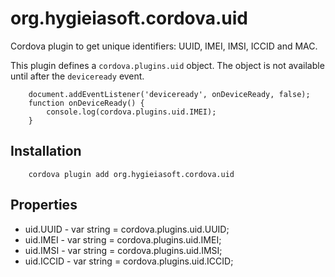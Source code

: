 # org.hygieiasoft.cordova.uid
Cordova plugin to get unique identifiers: UUID, IMEI, IMSI, ICCID and MAC.

This plugin defines a `cordova.plugins.uid` object.
The object is not available until after the `deviceready` event.

		document.addEventListener('deviceready', onDeviceReady, false);
		function onDeviceReady() {
			console.log(cordova.plugins.uid.IMEI);
		}

## Installation
		cordova plugin add org.hygieiasoft.cordova.uid

## Properties
- uid.UUID - var string = cordova.plugins.uid.UUID;
- uid.IMEI - var string = cordova.plugins.uid.IMEI;
- uid.IMSI - var string = cordova.plugins.uid.IMSI;
- uid.ICCID - var string = cordova.plugins.uid.ICCID;

